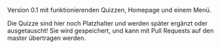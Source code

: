 Version 0.1 mit funktionierenden Quizzen, Homepage und einem Menü. 

Die Quizze sind hier noch Platzhalter und werden später ergänzt oder ausgetauscht!
Sie wird gespeichert, und kann mit Pull Requests auf den master übertragen werden.
